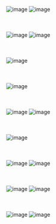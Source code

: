 ![image](https://user-images.githubusercontent.com/81418010/235055998-65e5bdd9-770a-4b9d-8e90-a7c70160232c.png)
![image](https://user-images.githubusercontent.com/81418010/235056034-714327d6-db3b-49bb-90af-3840b3dcd6b4.png)
<br><br><br><br>
![image](https://user-images.githubusercontent.com/81418010/235056058-829e6b58-c37f-4ba3-a3a5-4e5dcc9cb979.png)
![image](https://user-images.githubusercontent.com/81418010/235056080-dce413bd-cdd9-4bcb-8c1e-81b33f3b7103.png)
<br><br><br><br>
![image](https://user-images.githubusercontent.com/81418010/235056099-cb5518c2-e10d-4e5e-9c34-784153be728d.png)
<br><br><br><br>
![image](https://user-images.githubusercontent.com/81418010/235056110-861f8d74-c85a-41de-845a-e4e088518752.png)
<br><br><br><br>
![image](https://user-images.githubusercontent.com/81418010/235056131-2102ab41-36c6-4c5b-8066-69968a5ab5aa.png)
![image](https://user-images.githubusercontent.com/81418010/235056152-84b00a13-4b19-4202-87b9-f6796d22d545.png)
<br><br><br><br>
![image](https://user-images.githubusercontent.com/81418010/235056165-b6593592-01f5-40ab-911e-add26821cae5.png)
<br><br><br><br>
![image](https://user-images.githubusercontent.com/81418010/235056179-798bf5e5-3127-4259-b4b9-b5025ca2928f.png)
![image](https://user-images.githubusercontent.com/81418010/235056194-3ac586dc-3d64-4bed-8e51-76518fe3aea4.png)
<br><br><br><br>
![image](https://user-images.githubusercontent.com/81418010/235056219-814853b7-983e-4e6e-875f-3678222525e9.png)
![image](https://user-images.githubusercontent.com/81418010/235056237-34b2b3b9-c4c3-4f24-8900-45faf860a63e.png)
<br><br><br><br>
![image](https://user-images.githubusercontent.com/81418010/235056257-b762fb18-fe1e-479d-83c4-1971086ea2b6.png)
![image](https://user-images.githubusercontent.com/81418010/235056279-4042b402-862b-4ffe-b210-48027f7452de.png)
<br><br><br><br>
